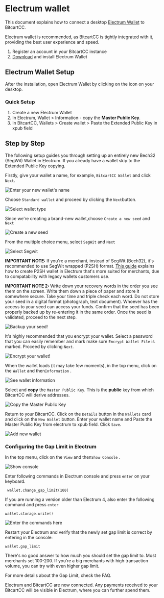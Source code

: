 # Electrum wallet

This document explains how to connect a desktop [Electrum Wallet](https://electrum.org/) to BitcartCC.

Electrum wallet is recommended, as BitcartCC is tightly integrated with it, providing the best user experience and speed.

1. Register an account in your BitcartCC instance
2. ​[Download](https://electrum.org/#download) and install Electrum Wallet

## Electrum Wallet Setup <a href="#electrum-wallet-setup" id="electrum-wallet-setup"></a>

After the installation, open Electrum Wallet by clicking on the icon on your desktop.

### Quick Setup <a href="#quick-setup" id="quick-setup"></a>

1. Create a new Electrum Wallet
2. In Electrum, Wallet > Information - copy the **Master Public Key**.
3. In BitcartCC, Wallets > Create wallet > Paste the Extended Public Key in xpub field

## Step by Step <a href="#step-by-step" id="step-by-step"></a>

The following setup guides you through setting up an entirely new Bech32 (SegWit) Wallet in Electrum. If you already have a wallet skip to the Extended Public Key copying.

Firstly, give your wallet a name, for example, `BitcartCC Wallet` and click `Next`.

![Enter your new wallet's name](../../.gitbook/assets/electrum\_createwallet.png)

Choose `Standard wallet` and proceed by clicking the `Next`button.

![Select wallet type](../../.gitbook/assets/electrum\_createwallet\_step2.png)

Since we're creating a brand-new wallet,choose `Create a new seed` and `Next`

![Create a new seed](../../.gitbook/assets/electrum\_createwallet\_step3.png)

From the multiple choice menu, select `SegWit` and `Next`

![Select Segwit](../../.gitbook/assets/electrum\_createwallet\_step4.png)

**IMPORTANT NOTE:** If you're a merchant, instead of SegWit (Bech32), it's recommended to use SegWit wrapped (P2SH) format. [This guide](https://www.youtube.com/watch?v=-1DBJWwA2Cw) explains how to create P2SH wallet in Electrum that's more suited for merchants, due to compatability with legacy wallets customers use.

**IMPORTANT NOTE 2:** Write down your recovery words in the order you see them on the screen. Write them down a piece of paper and store it somewhere secure. Take your time and triple check each word. Do not store your seed in a digital format (photograph, text document). Whoever has the access to your seed can access your funds. Confirm that the seed has been properly backed up by re-entering it in the same order. Once the seed is validated, proceed to the next step.

![Backup your seed!](../../.gitbook/assets/electrum\_createwallet\_step5.png)

It's highly recommended that you encrypt your wallet. Select a password that you can easily remember and mark make sure `Encrypt Wallet File` is marked. Proceed by clicking `Next`.

![Encrypt your wallet!](../../.gitbook/assets/electrum\_createwallet\_step6.png)

When the wallet loads (it may take few moments), in the top menu, click on the `Wallet` and then`Information` .

![See wallet information](../../.gitbook/assets/electrum\_createwallet\_step7.png)

Select and **copy** the `Master Public Key`. This is the **public** key from which BitcartCC will derive addresses.

![Copy the Master Public Key](../../.gitbook/assets/electrum\_createwallet\_step8.png)

Return to your BitcartCC. Click on the `Details` button in the `Wallets` card and click on the `New Wallet` button. Enter your wallet name and Paste the Master Public Key from electrum to xpub field. Click `Save`.

![Add new wallet](../../.gitbook/assets/connect\_electrum.png)

### Configuring the Gap Limit in Electrum <a href="#configuring-the-gap-limit-in-electrum" id="configuring-the-gap-limit-in-electrum"></a>

In the top menu, click on the `View` and then`Show Console` .

![Show console](../../.gitbook/assets/electrum\_gaplimit.png)

Enter following commands in Electrum console and press `enter` on your keyboard.

```
 wallet.change_gap_limit(100) 
```

If you are running a version older than Electrum 4, also enter the following command and press `enter`

```
wallet.storage.write()
```

![Enter the commands here](../../.gitbook/assets/electrum\_gaplimit\_step2.png)

Restart your Electrum and verify that the newly set gap limit is correct by entering in the console:

```
wallet.gap_limit
```

There's no good answer to how much you should set the gap limit to. Most merchants set 100-200. If you're a big merchants with high transaction volume, you can try with even higher gap limit.

For more details about the Gap Limit, check the FAQ.

Electrum and BitcartCC are now connected. Any payments received to your BitcartCC will be visible in Electrum, where you can further spend them.
